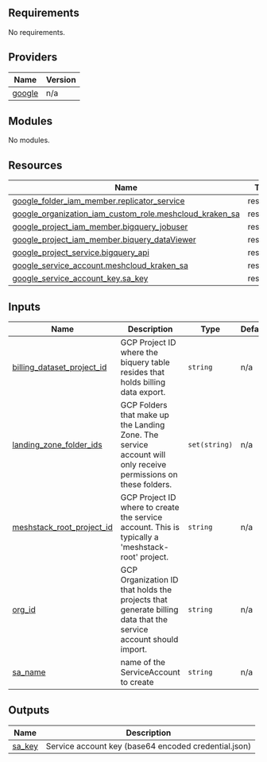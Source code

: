 ## Requirements

No requirements.

## Providers

| Name | Version |
|------|---------|
| <a name="provider_google"></a> [google](#provider\_google) | n/a |

## Modules

No modules.

## Resources

| Name | Type |
|------|------|
| [google_folder_iam_member.replicator_service](https://registry.terraform.io/providers/hashicorp/google/latest/docs/resources/folder_iam_member) | resource |
| [google_organization_iam_custom_role.meshcloud_kraken_sa](https://registry.terraform.io/providers/hashicorp/google/latest/docs/resources/organization_iam_custom_role) | resource |
| [google_project_iam_member.bigquery_jobuser](https://registry.terraform.io/providers/hashicorp/google/latest/docs/resources/project_iam_member) | resource |
| [google_project_iam_member.biquery_dataViewer](https://registry.terraform.io/providers/hashicorp/google/latest/docs/resources/project_iam_member) | resource |
| [google_project_service.bigquery_api](https://registry.terraform.io/providers/hashicorp/google/latest/docs/resources/project_service) | resource |
| [google_service_account.meshcloud_kraken_sa](https://registry.terraform.io/providers/hashicorp/google/latest/docs/resources/service_account) | resource |
| [google_service_account_key.sa_key](https://registry.terraform.io/providers/hashicorp/google/latest/docs/resources/service_account_key) | resource |

## Inputs

| Name | Description | Type | Default | Required |
|------|-------------|------|---------|:--------:|
| <a name="input_billing_dataset_project_id"></a> [billing\_dataset\_project\_id](#input\_billing\_dataset\_project\_id) | GCP Project ID where the biquery table resides that holds billing data export. | `string` | n/a | yes |
| <a name="input_landing_zone_folder_ids"></a> [landing\_zone\_folder\_ids](#input\_landing\_zone\_folder\_ids) | GCP Folders that make up the Landing Zone. The service account will only receive permissions on these folders. | `set(string)` | n/a | yes |
| <a name="input_meshstack_root_project_id"></a> [meshstack\_root\_project\_id](#input\_meshstack\_root\_project\_id) | GCP Project ID where to create the service account. This is typically a 'meshstack-root' project. | `string` | n/a | yes |
| <a name="input_org_id"></a> [org\_id](#input\_org\_id) | GCP Organization ID that holds the projects that generate billing data that the service account should import. | `string` | n/a | yes |
| <a name="input_sa_name"></a> [sa\_name](#input\_sa\_name) | name of the ServiceAccount to create | `string` | n/a | yes |

## Outputs

| Name | Description |
|------|-------------|
| <a name="output_sa_key"></a> [sa\_key](#output\_sa\_key) | Service account key (base64 encoded credential.json) |
